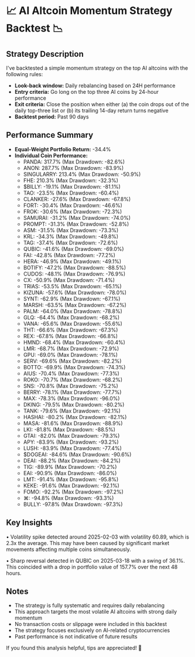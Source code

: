# 📈 AI Altcoin Momentum Strategy Backtest 📉

## Strategy Description

I've backtested a simple momentum strategy on the top AI altcoins with the following rules:

- **Look-back window:** Daily rebalancing based on 24H performance
- **Entry criteria:** Go long on the top three AI coins by 24-hour performance
- **Exit criteria:** Close the position when either (a) the coin drops out of the daily top-three list or (b) its trailing 14-day return turns negative
- **Backtest period:** Past 90 days

## Performance Summary

- **Equal-Weight Portfolio Return:** -34.4%
- **Individual Coin Performance:**
  - PANDA: 317.7% (Max Drawdown: -82.6%)
  - ANON: 287.7% (Max Drawdown: -83.9%)
  - SINGULARRY: 213.4% (Max Drawdown: -50.9%)
  - FHE: 210.3% (Max Drawdown: -32.3%)
  - $BILLY: -19.1% (Max Drawdown: -81.1%)
  - TAO: -23.5% (Max Drawdown: -60.4%)
  - CLANKER: -27.6% (Max Drawdown: -67.8%)
  - FORT: -30.4% (Max Drawdown: -46.6%)
  - FROK: -30.6% (Max Drawdown: -72.3%)
  - SAMURAI: -31.2% (Max Drawdown: -74.0%)
  - PROMPT: -31.3% (Max Drawdown: -52.8%)
  - ASM: -31.5% (Max Drawdown: -73.3%)
  - KRL: -34.3% (Max Drawdown: -49.8%)
  - TAG: -37.4% (Max Drawdown: -72.6%)
  - QUBIC: -41.6% (Max Drawdown: -69.0%)
  - FAI: -42.8% (Max Drawdown: -77.2%)
  - HERA: -46.9% (Max Drawdown: -49.1%)
  - BOTIFY: -47.2% (Max Drawdown: -88.5%)
  - CUDOS: -48.1% (Max Drawdown: -76.9%)
  - CX: -50.9% (Max Drawdown: -71.4%)
  - TRIAS: -53.5% (Max Drawdown: -65.1%)
  - KIZUNA: -57.6% (Max Drawdown: -78.0%)
  - SYNT: -62.9% (Max Drawdown: -67.1%)
  - MARSH: -63.5% (Max Drawdown: -67.2%)
  - PALM: -64.0% (Max Drawdown: -78.8%)
  - GLQ: -64.4% (Max Drawdown: -68.2%)
  - VANA: -65.6% (Max Drawdown: -55.6%)
  - THT: -66.6% (Max Drawdown: -67.3%)
  - REX: -67.8% (Max Drawdown: -66.8%)
  - HMND: -68.4% (Max Drawdown: -60.4%)
  - LMR: -68.7% (Max Drawdown: -72.9%)
  - GPU: -69.0% (Max Drawdown: -78.1%)
  - SERV: -69.6% (Max Drawdown: -82.2%)
  - BOTTO: -69.9% (Max Drawdown: -74.3%)
  - AIUS: -70.4% (Max Drawdown: -77.3%)
  - ROKO: -70.7% (Max Drawdown: -68.2%)
  - SNS: -70.8% (Max Drawdown: -75.2%)
  - BERRY: -78.1% (Max Drawdown: -77.7%)
  - MAX: -78.3% (Max Drawdown: -96.0%)
  - DKING: -79.5% (Max Drawdown: -80.2%)
  - TANK: -79.6% (Max Drawdown: -92.1%)
  - HASHAI: -80.2% (Max Drawdown: -82.1%)
  - MASA: -81.6% (Max Drawdown: -88.9%)
  - LKI: -81.8% (Max Drawdown: -88.5%)
  - GTAI: -82.0% (Max Drawdown: -79.3%)
  - APY: -83.9% (Max Drawdown: -93.2%)
  - LUSH: -83.9% (Max Drawdown: -77.4%)
  - $DOGEAI: -84.6% (Max Drawdown: -90.6%)
  - DEAI: -88.2% (Max Drawdown: -84.2%)
  - TIG: -89.9% (Max Drawdown: -70.2%)
  - EAI: -90.9% (Max Drawdown: -86.0%)
  - LMT: -91.4% (Max Drawdown: -95.8%)
  - KEKE: -91.6% (Max Drawdown: -92.1%)
  - FOMO: -92.2% (Max Drawdown: -97.2%)
  - ⌘: -94.8% (Max Drawdown: -93.3%)
  - BULLY: -97.8% (Max Drawdown: -97.3%)

## Key Insights

• Volatility spike detected around 2025-02-03 with volatility 60.89, which is 2.3x the average. This may have been caused by significant market movements affecting multiple coins simultaneously.

• Sharp reversal detected in QUBIC on 2025-03-18 with a swing of 36.1%. This coincided with a drop in portfolio value of 157.7% over the next 48 hours.

## Notes

- The strategy is fully systematic and requires daily rebalancing
- This approach targets the most volatile AI altcoins with strong daily momentum
- No transaction costs or slippage were included in this backtest
- The strategy focuses exclusively on AI-related cryptocurrencies
- Past performance is not indicative of future results

If you found this analysis helpful, tips are appreciated! 🙏
